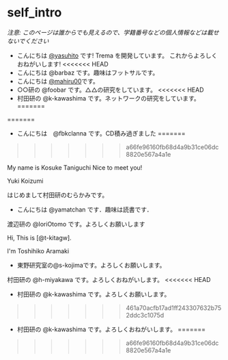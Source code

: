 # self_intro

_注意: このページは誰からでも見えるので、学籍番号などの個人情報などは載せないでください_

* こんにちは [@yasuhito](https://github.com/yasuhito) です! Trema を開発しています。
  これからよろしくおねがいします!
<<<<<<< HEAD
* こんにちは @barbaz です。趣味はフットサルです。
* こんにちは [@mahiru00](https://github.com/mahiru00)です。
* ○○研の @foobar です。△△の研究をしています。
<<<<<<< HEAD
* 村田研の @k-kawashima です。ネットワークの研究をしています。
=======

=======
* こんにちは　@fbkclanna です。CD積み過ぎました
=======
>>>>>>> a66fe96160fb68d4a9b31ce06dc8820e567a4a1e

My name is Kosuke Taniguchi
Nice to meet you!

Yuki Koizumi

はじめまして村田研のむらかみです。

* こんにちは @yamatchan です．趣味は読書です．

渡辺研の @IoriOtomo です。よろしくお願いします

Hi, This is [@t-kitagw].

I'm Toshihiko Aramaki

* 東野研究室の@s-kojimaです。よろしくお願いします。

村田研の @h-miyakawa です。よろしくおねがいします。
<<<<<<< HEAD
* 村田研の @k-kawashima です。よろしくお願いします。
>>>>>>> 461a70acfb17ad1ff243307632b752ddc3c1075d
* 村田研の @k-kawashima です。よろしくおねがいします。
=======
>>>>>>> a66fe96160fb68d4a9b31ce06dc8820e567a4a1e
